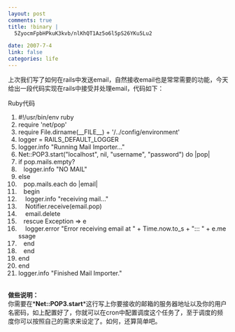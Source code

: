 ```yaml
--- 
layout: post
comments: true
title: !binary |
  5ZyocmFpbHPkuK3kvb/nlKhQT1Az5o6l5pS26YKu5Lu2

date: 2007-7-4
link: false
categories: life
---
```

<p>上次我们写了如何在rails中发送email，自然接收email也是常常需要的功能，今天给出一段代码实现在rails中接受并处理email，代码如下：</p>
<div class="codeText">
<div class="codeHead">Ruby代码</div>
<ol start="1" class="dp-rb">
    <li class="alt"><span><span class="comment">#!/usr/bin/env&nbsp;ruby</span><span>&nbsp;&nbsp;</span></span></li>
    <li class=""><span>require&nbsp;<span class="string">'net/pop'</span><span>&nbsp;&nbsp;</span></span></li>
    <li class="alt"><span>require&nbsp;<span class="builtin">File</span><span>.dirname(__FILE__)&nbsp;+&nbsp;</span><span class="string">'/../config/environment'</span><span>&nbsp;&nbsp;</span></span></li>
    <li class=""><span>logger&nbsp;=&nbsp;RAILS_DEFAULT_LOGGER&nbsp;&nbsp;</span></li>
    <li class="alt"><span>logger.info&nbsp;<span class="string">&quot;Running&nbsp;Mail&nbsp;Importer...&quot;</span><span>&nbsp;&nbsp;&nbsp;</span></span></li>
    <li class=""><span>Net::POP3.start(<span class="string">&quot;localhost&quot;</span><span>,&nbsp;</span><span class="keyword">nil</span><span>,&nbsp;</span><span class="string">&quot;username&quot;</span><span>,&nbsp;</span><span class="string">&quot;password&quot;</span><span>)&nbsp;</span><span class="keyword">do</span><span>&nbsp;|pop|&nbsp;&nbsp;&nbsp;</span></span></li>
    <li class="alt"><span><span class="keyword">if</span><span>&nbsp;pop.mails.empty?&nbsp;&nbsp;&nbsp;</span></span></li>
    <li class=""><span>&nbsp;&nbsp;&nbsp;logger.info&nbsp;<span class="string">&quot;NO&nbsp;MAIL&quot;</span><span>&nbsp;&nbsp;&nbsp;</span></span></li>
    <li class="alt"><span><span class="keyword">else</span><span>&nbsp;&nbsp;&nbsp;</span></span></li>
    <li class=""><span>&nbsp;&nbsp;&nbsp;pop.mails.<span class="keyword">each</span><span>&nbsp;</span><span class="keyword">do</span><span>&nbsp;|email|&nbsp;&nbsp;&nbsp;</span></span></li>
    <li class="alt"><span>&nbsp;&nbsp;&nbsp;<span class="keyword">begin</span><span>&nbsp;&nbsp;&nbsp;</span></span></li>
    <li class=""><span>&nbsp;&nbsp;&nbsp;&nbsp;logger.info&nbsp;<span class="string">&quot;receiving&nbsp;mail...&quot;</span><span>&nbsp;&nbsp;&nbsp;</span></span></li>
    <li class="alt"><span>&nbsp;&nbsp;&nbsp;&nbsp;Notifier.receive(email.pop)&nbsp;&nbsp;&nbsp;</span></li>
    <li class=""><span>&nbsp;&nbsp;&nbsp;&nbsp;email.delete&nbsp;&nbsp;&nbsp;</span></li>
    <li class="alt"><span>&nbsp;&nbsp;&nbsp;<span class="keyword">rescue</span><span>&nbsp;</span><span class="builtin">Exception</span><span>&nbsp;=&gt;&nbsp;e&nbsp;&nbsp;&nbsp;</span></span></li>
    <li class=""><span>&nbsp;&nbsp;&nbsp;&nbsp;logger.error&nbsp;<span class="string">&quot;Error&nbsp;receiving&nbsp;email&nbsp;at&nbsp;&quot;</span><span>&nbsp;+&nbsp;</span><span class="builtin">Time</span><span>.now.to_s&nbsp;+&nbsp;</span><span class="string">&quot;:::&nbsp;&quot;</span><span>&nbsp;+&nbsp;e.message&nbsp;&nbsp;&nbsp;</span></span></li>
    <li class="alt"><span>&nbsp;&nbsp;&nbsp;<span class="keyword">end</span><span>&nbsp;&nbsp;&nbsp;</span></span></li>
    <li class=""><span>&nbsp;&nbsp;&nbsp;<span class="keyword">end</span><span>&nbsp;&nbsp;&nbsp;</span></span></li>
    <li class="alt"><span><span class="keyword">end</span><span>&nbsp;&nbsp;</span></span></li>
    <li class=""><span><span class="keyword">end</span><span>&nbsp;&nbsp;</span></span></li>
    <li class="alt"><span>logger.info&nbsp;<span class="string">&quot;Finished&nbsp;Mail&nbsp;Importer.&quot;</span><span>&nbsp;&nbsp;</span></span></li>
</ol>
</div>
<p><br />
<strong>做些说明：</strong><br />
你需要在*<strong>Net::POP3.start</strong>*这行写上你要接收的邮箱的服务器地址以及你的用户名密码，如上配置好了，你就可以在cron中配置调度这个任务了，至于调度的频度你可以按照自己的需求来设定了。如何，还算简单吧。</p>

